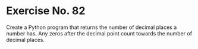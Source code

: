 # Exercise No. 82

Create a Python program that returns the number of decimal places a number has. Any zeros after the decimal point count towards the number of decimal places.